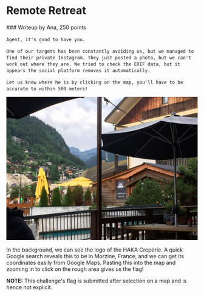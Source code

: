 # Remote Retreat

### Writeup by Ana, 250 points

`Agent, it's good to have you.`

`One of our targets has been constantly avoiding us, but we managed to find their private Instagram. They just posted a photo, but we can't work out where they are. We tried to check the EXIF data, but it appears the social platform removes it automatically.`

`Let us know where he is by clicking on the map, you'll have to be accurate to within 500 meters!`

![](remote.jpg)

In the background, we can see the logo of the HAKA Creperie. A quick Google search reveals this to be in Morzine, France, and we can get its coordinates easily from Google Maps. Pasting this into the map and zooming in to click on the rough area gives us the flag!

**NOTE:** This challenge's flag is submitted after selection on a map and is hence not explicit.